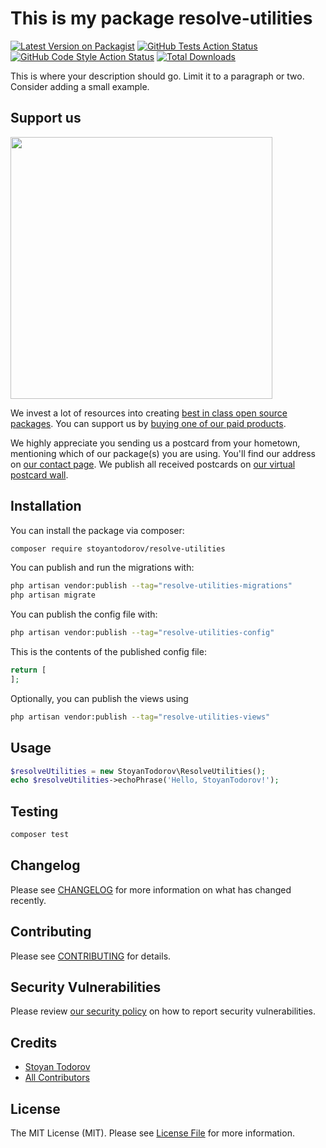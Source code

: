# This is my package resolve-utilities

[![Latest Version on Packagist](https://img.shields.io/packagist/v/stoyantodorov/resolve-utilities.svg?style=flat-square)](https://packagist.org/packages/stoyantodorov/resolve-utilities)
[![GitHub Tests Action Status](https://img.shields.io/github/actions/workflow/status/stoyantodorov/resolve-utilities/run-tests.yml?branch=main&label=tests&style=flat-square)](https://github.com/stoyantodorov/resolve-utilities/actions?query=workflow%3Arun-tests+branch%3Amain)
[![GitHub Code Style Action Status](https://img.shields.io/github/actions/workflow/status/stoyantodorov/resolve-utilities/fix-php-code-style-issues.yml?branch=main&label=code%20style&style=flat-square)](https://github.com/stoyantodorov/resolve-utilities/actions?query=workflow%3A"Fix+PHP+code+style+issues"+branch%3Amain)
[![Total Downloads](https://img.shields.io/packagist/dt/stoyantodorov/resolve-utilities.svg?style=flat-square)](https://packagist.org/packages/stoyantodorov/resolve-utilities)

This is where your description should go. Limit it to a paragraph or two. Consider adding a small example.

## Support us

[<img src="https://github-ads.s3.eu-central-1.amazonaws.com/resolve-utilities.jpg?t=1" width="419px" />](https://spatie.be/github-ad-click/resolve-utilities)

We invest a lot of resources into creating [best in class open source packages](https://spatie.be/open-source). You can support us by [buying one of our paid products](https://spatie.be/open-source/support-us).

We highly appreciate you sending us a postcard from your hometown, mentioning which of our package(s) you are using. You'll find our address on [our contact page](https://spatie.be/about-us). We publish all received postcards on [our virtual postcard wall](https://spatie.be/open-source/postcards).

## Installation

You can install the package via composer:

```bash
composer require stoyantodorov/resolve-utilities
```

You can publish and run the migrations with:

```bash
php artisan vendor:publish --tag="resolve-utilities-migrations"
php artisan migrate
```

You can publish the config file with:

```bash
php artisan vendor:publish --tag="resolve-utilities-config"
```

This is the contents of the published config file:

```php
return [
];
```

Optionally, you can publish the views using

```bash
php artisan vendor:publish --tag="resolve-utilities-views"
```

## Usage

```php
$resolveUtilities = new StoyanTodorov\ResolveUtilities();
echo $resolveUtilities->echoPhrase('Hello, StoyanTodorov!');
```

## Testing

```bash
composer test
```

## Changelog

Please see [CHANGELOG](CHANGELOG.md) for more information on what has changed recently.

## Contributing

Please see [CONTRIBUTING](CONTRIBUTING.md) for details.

## Security Vulnerabilities

Please review [our security policy](../../security/policy) on how to report security vulnerabilities.

## Credits

- [Stoyan Todorov](https://github.com/stoyantodorov)
- [All Contributors](../../contributors)

## License

The MIT License (MIT). Please see [License File](LICENSE.md) for more information.
